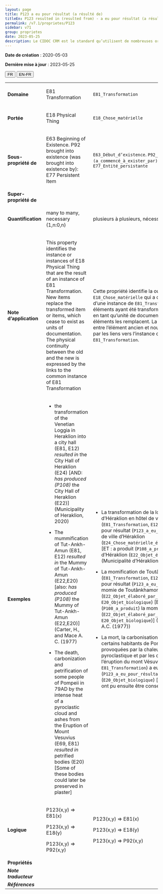 ```yaml
---
layout: page
title: P123 a eu pour résultat (a résulté de)
titleEn: P123 resulted in (resulted from) - a eu pour résultat (a résulté de)
permalink: /v7.1/proprietes/P123
sidebar: v71
group: proprietes
date: 2023-05-25
description: Le CIDOC CRM est le standard qu’utilisent de nombreuses organisations pour l’échange et l’intégration de jeux de données et de spécifications patrimoniales. Il est développé et maintenu à jour exclusivement en anglais par le CRM SIG, un sous-groupe du Conseil international des musées (ICOM). Ceci est une traduction officielle en français développée par la Traduction en français du CIDOC CRM, une initiative qui offre une version française à jour et accessible ouvertement et gratuitement du standard CIDOC CRM et en démocratise l'usage dans la communauté patrimoniale francophone. ------------ The CIDOC CRM is the standard used by many heritage organizations for the exchange and integration of museum collection datasets and specifications. It is developed and maintained exclusively in English by the CRM SIG, a subgroup of the International Council of Museums (ICOM). This is an official translation developed by the Traduction en français du CIDOC CRM, an initiative offering an open, up-to-date, and free French version of the CIDOC CRM standard, and democratizing its use in the francophone heritage community.
---
```


**Date de création** : 2020-05-03

**Dernière mise à jour** : 2023-05-25

<div class="lang-buttons">
 <button id="fr" class="activate">FR</button>
 <button id="en-fr">EN-FR</button>
</div>

<table>
<tbody>
<tr>
<td><strong>Domaine</strong></td>
<td class="en">
<p>E81 Transformation</p>
</td>
<td>
<p><code class="language-plaintext highlighter-rouge">E81_Transformation</code></p>
</td>
</tr>
<tr>
<td><strong>Portée</strong></td>
<td class="en">
<p>E18 Physical Thing</p>
</td>
<td>
<p><code class="language-plaintext highlighter-rouge">E18_Chose_matérielle</code> </p>
</td>
</tr>
<tr>
<td><strong>Sous-propriété de</strong></td>
<td class="en">
<p>E63 Beginning of Existence. P92 brought into existence (was brought into existence by): E77 Persistent Item</p>
</td>
<td>
<p><code class="language-plaintext highlighter-rouge">E63_Début_d’existence</code>. <code class="language-plaintext highlighter-rouge">P92_a_fait_exister (a_commencé_à_exister_par)</code><code class="language-plaintext highlighter-rouge"> </code>: <code class="language-plaintext highlighter-rouge">E77_Entité_persistante</code>  </p>
</td>
</tr>
<tr>
<td><strong>Super-propriété de</strong></td>
<td class="en">
</td>
<td>
</td>
</tr>
<tr>
<td><strong>Quantification</strong></td>
<td class="en">
<p>many to many, necessary (1,n:0,n)</p>
</td>
<td>
<p>plusieurs à plusieurs, nécessaire (1,n:0,n)</p>
</td>
</tr>
<tr>
<td><strong>Note d’application</strong></td>
<td class="en">
<p>This property identifies the instance or instances of E18 Physical Thing that are the result of an instance of E81 Transformation. New items replace the transformed item or items, which cease to exist as units of documentation. The physical continuity between the old and the new is expressed by the links to the common instance of E81 Transformation</p>
</td>
<td>
<p>Cette propriété identifie la ou les instances de <code class="language-plaintext highlighter-rouge">E18_Chose_matérielle</code> qui a ou qui ont résulté d’une instance de <code class="language-plaintext highlighter-rouge">E81_Transformation</code>. Le ou les éléments ayant été transformés cessent d’exister en tant qu’unité de documentation et de nouveaux éléments les remplacent. La continuité physique entre l’élément ancien et nouveau est exprimée par les liens vers l’instance commune de <code class="language-plaintext highlighter-rouge">E81_Transformation</code>.</p>
</td>
</tr>
<tr>
<td><strong>Exemples</strong></td>
<td class="en">
<ul>
<li><p>the transformation of the Venetian Loggia in Heraklion into a city hall (E81, E12) <em>resulted in</em> the City Hall of Heraklion (E24) [AND: <em>has produced (P108) </em>the City Hall of Heraklion (E22)] (Municipality of Heraklion, 2020)</p>
</li>
<li><p>The mummification of Tut-Ankh-Amun (E81, E12) <em>resulted in</em> the Mummy of Tut-Ankh-Amun (E22,E20) [also: <em>has produced (P108) </em>the Mummy of Tut-Ankh-Amun (E22,E20)] (Carter, H., and Mace A. C. (1977)</p>
</li>
<li><p>The death, carbonization and petrification of some people of Pompeii in 79AD by the intense heat of a pyroclastic cloud and ashes from the Eruption of Mount Vesuvius (E69, E81) <em>resulted in</em> petrified bodies (E20) [Some of these bodies could later be preserved in plaster]</p>
</li>
</ul>
</td>
<td>
<ul>
<li><p>La transformation de la loggia vénitienne d’Héraklion en hôtel de ville (<code class="language-plaintext highlighter-rouge">E81_Transformation</code>, <code class="language-plaintext highlighter-rouge">E12_Production</code>) a eu pour résultat (<code class="language-plaintext highlighter-rouge">P123_a_eu_pour_résultat</code>) l’hôtel de ville d’Héraklion (<code class="language-plaintext highlighter-rouge">E24_Chose_matérielle_élaborée_par_l’humain</code>) [ET : a produit (<code class="language-plaintext highlighter-rouge">P108_a_produit</code>) l’hôtel de ville d’Héraklion (<code class="language-plaintext highlighter-rouge">E22_Objet_élaboré_par_l’humain</code>)] (Municipalité d’Héraklion, 2020)</p>
</li>
<li><p>La momification de Toutânkhamon (<code class="language-plaintext highlighter-rouge">E81_Transformation</code>, <code class="language-plaintext highlighter-rouge">E12_Production</code>) a eu pour résultat (<code class="language-plaintext highlighter-rouge">P123_a_eu_pour_résultat</code>) la momie de Toutânkhamon (<code class="language-plaintext highlighter-rouge">E22_Objet_élaboré_par_l’humain</code>, <code class="language-plaintext highlighter-rouge">E20_Objet_biologique</code>) [ET : a produit  (<code class="language-plaintext highlighter-rouge">P108_a_produit</code>) la momie de Toutânkhamon (<code class="language-plaintext highlighter-rouge">E22_Objet_élaboré_par_l’humain</code>, <code class="language-plaintext highlighter-rouge">E20_Objet_biologique</code>)] (Carter, H., et Mace A.C. (1977))</p>
</li>
<li><p>La mort, la carbonisation et la pétrification de certains habitants de Pompéi en 79 EC provoquées par la chaleur intense d’un nuage pyroclastique et par les cendres provenant de l’éruption du mont Vésuve (<code class="language-plaintext highlighter-rouge">E69_Mort</code>, <code class="language-plaintext highlighter-rouge">E81_Transformation</code>) a eu pour résultat (<code class="language-plaintext highlighter-rouge">P123_a_eu_pour_résultat</code>) des corps pétrifiés (<code class="language-plaintext highlighter-rouge">E20_Objet_biologique</code>) [certains de ces corps ont pu ensuite être conservés dans du plâtre]</p>
</li>
</ul>
</td>
</tr>
<tr>
<td><strong>Logique</strong></td>
<td class="en">
<p>P123(x,y) ⇒ E81(x)</p>
<p>P123(x,y) ⇒ E18(y)</p>
<p>P123(x,y) ⇒ P92(x,y)</p>
</td>
<td>
<p>P123(x,y) ⇒ E81(x)</p>
<p>P123(x,y) ⇒ E18(y)</p>
<p>P123(x,y) ⇒ P92(x,y)</p>
</td>
</tr>
<tr>
<td><strong>Propriétés</strong></td>
<td class="en">
</td>
<td>
</td>
</tr>
<tr>
<td><strong><em>Note traducteur</em></strong></td>
<td colspan="2">
</td>
</tr>
<tr>
<td><strong><em>Références</em></strong></td>
<td colspan="2">
</td>
</tr>
</tbody>
</table>
